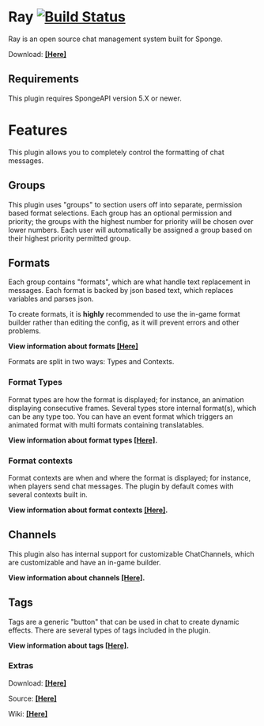 # Ray  [![Build Status](https://travis-ci.org/Wundero/Ray.svg?branch=master)](https://travis-ci.org/Wundero/Ray)
Ray is an open source chat management system built for Sponge.

Download: [__[Here]__](https://github.com/Wundero/Ray/releases)

## Requirements
This plugin requires SpongeAPI version 5.X or newer.
# Features
This plugin allows you to completely control the formatting of chat messages.
## Groups
This plugin uses "groups" to section users off into separate, permission based format selections. Each group has an optional permission and priority; the groups with the highest number for priority will be chosen over lower numbers. Each user will automatically be assigned a group based on their highest priority permitted group.
## Formats
Each group contains "formats", which are what handle text replacement in messages. Each format is backed by json based text, which replaces variables and parses json.

To create formats, it is __highly__ recommended to use the in-game format builder rather than editing the config, as it will prevent errors and other problems.

__View information about formats [[Here]](https://github.com/Wundero/Ray/wiki/Formats)__

Formats are split in two ways: Types and Contexts.
### Format Types
Format types are how the format is displayed; for instance, an animation displaying consecutive frames. Several types store internal format(s), which can be any type too. You can have an event format which triggers an animated format with multi formats containing translatables.

__View information about format types [[Here]](https://github.com/Wundero/Ray/wiki/Format-Types).__
### Format contexts
Format contexts are when and where the format is displayed; for instance, when players send chat messages. The plugin by default comes with several contexts built in.

__View information about format contexts [[Here]](https://github.com/Wundero/Ray/wiki/Format-contexts).__
## Channels
This plugin also has internal support for customizable ChatChannels, which are customizable and have an in-game builder.

__View information about channels [[Here]](https://github.com/Wundero/Ray/wiki/Channels).__
## Tags
Tags are a generic "button" that can be used in chat to create dynamic effects. There are several types of tags included in the plugin.

__View information about tags [[Here]](https://github.com/Wundero/Ray/wiki/Tags).__

### Extras
Download: [__[Here]__](https://github.com/Wundero/Ray/releases)

Source: [__[Here]__](https://github.com/Wundero/Ray/)

Wiki: [__[Here]__](https://github.com/Wundero/Ray/wiki)
